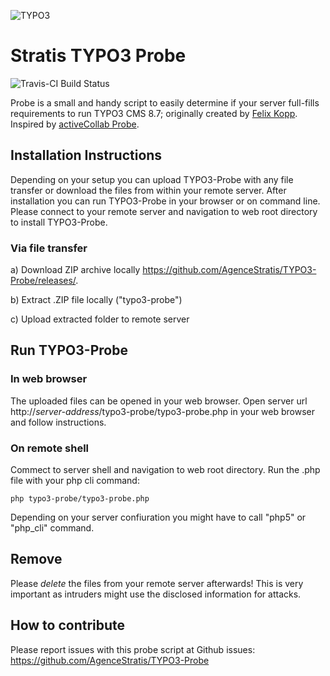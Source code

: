 ![TYPO3](http://typo3.org/typo3conf/ext/t3org_template/i/typo3-logo.png)

Stratis TYPO3 Probe
===========

![Travis-CI Build Status](https://travis-ci.org/AgenceStratis/TYPO3-Probe.png?branch=master)

Probe is a small and handy script to easily determine if your server full-fills requirements to run TYPO3 CMS 8.7; originally created by <a href="https://twitter.com/7elix" target="_blank">Felix Kopp</a>. Inspired by <a href="https://github.com/activecollab/activecollab-probe/" target="_blank">activeCollab Probe</a>.

Installation Instructions
-----------

Depending on your setup you can upload TYPO3-Probe with any file transfer or download the files from within your remote server. After installation you can run TYPO3-Probe in your browser or on command line. Please connect to your remote server and navigation to web root directory to install TYPO3-Probe.

### Via file transfer

a) Download ZIP archive locally
	<a href="https://github.com/AgenceStratis/TYPO3-Probe/releases/">https://github.com/AgenceStratis/TYPO3-Probe/releases/</a>.

b) Extract .ZIP file locally ("typo3-probe")

c) Upload extracted folder to remote server

Run TYPO3-Probe
-----------

### In web browser

The uploaded files can be opened in your web browser. Open server url http://*server-address*/typo3-probe/typo3-probe.php in your web browser and follow instructions.

### On remote shell

Commect to server shell and navigation to web root directory. Run the .php file with your php cli command:

	php typo3-probe/typo3-probe.php
	
Depending on your server confiuration you might have to call "php5" or "php_cli" command.

Remove
------------

Please *delete* the files from your remote server afterwards!
This is very important as intruders might use the disclosed information for attacks.

How to contribute
------------

Please report issues with this probe script at Github issues:
<a href="https://github.com/AgenceStratis/TYPO3-Probe" target="_blank">https://github.com/AgenceStratis/TYPO3-Probe</a>
